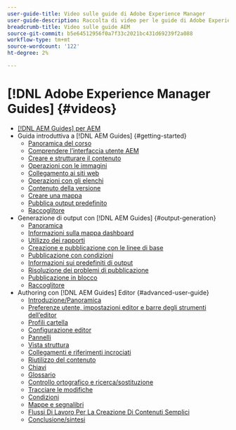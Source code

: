 ```yaml
---
user-guide-title: Video sulle guide di Adobe Experience Manager
user-guide-description: Raccolta di video per le guide di Adobe Experience Manager.
breadcrumb-title: Video sulle guide AEM
source-git-commit: b5e64512956f0a7f33c2021bc431d69239f2a088
workflow-type: tm+mt
source-wordcount: '122'
ht-degree: 2%

---
```



# [!DNL Adobe Experience Manager Guides] {#videos}

+ [[!DNL AEM Guides] per AEM](overview.md)
+ Guida introduttiva a [!DNL AEM Guides] {#getting-started}
   + [Panoramica del corso](./course-1/overview.md)
   + [Comprendere l’interfaccia utente AEM](./course-1/understanding-the-aem-user-interface.md)
   + [Creare e strutturare il contenuto](./course-1/creating-and-structuring-content.md)
   + [Operazioni con le immagini](./course-1/working-with-images.md)
   + [Collegamento ai siti web](./course-1/linking-to-websites.md)
   + [Operazioni con gli elenchi](./course-1/working-with-lists.md)
   + [Contenuto della versione](./course-1/versioning-content.md)
   + [Creare una mappa](./course-1/creating-a-map.md)
   + [Pubblica output predefinito](./course-1/publishing-default-output.md)
   + [Raccoglitore](./course-1/recap.md)
+ Generazione di output con [!DNL AEM Guides] {#output-generation}
   + [Panoramica](./course-2/overview.md)
   + [Informazioni sulla mappa dashboard](./course-2/introduction-to-the-map-dashboard.md)
   + [Utilizzo dei rapporti](./course-2/working-with-reports.md)
   + [Creazione e pubblicazione con le linee di base](./course-2/creating-and-publishing-with-baselines.md)
   + [Pubblicazione con condizioni](./course-2/publishing-with-conditions.md)
   + [Informazioni sui predefiniti di output](./course-2/output-presets.md)
   + [Risoluzione dei problemi di pubblicazione](./course-2/troubleshooting-publishing-errors.md)
   + [Pubblicazione in blocco](./course-2/bulk-publishing.md)
   + [Raccoglitore](./course-2/recap.md)
+ Authoring con [!DNL AEM Guides] Editor {#advanced-user-guide}
   + [Introduzione/Panoramica](./course-3/overview.md)
   + [Preferenze utente, impostazioni editor e barre degli strumenti dell’editor](./course-3/user-settings-preferences-toolbars.md)
   + [Profili cartella](./course-3/folder-profiles.md)
   + [Configurazione editor](./course-3/editor-configuration.md)
   + [Pannelli](./course-3/panels.md)
   + [Vista struttura](./course-3/outline-view.md)
   + [Collegamenti e riferimenti incrociati](./course-3/cross-references-and-links.md)
   + [Riutilizzo del contenuto](./course-3/content-reuse.md)
   + [Chiavi](./course-3/keys.md)
   + [Glossario](./course-3/glossary.md)
   + [Controllo ortografico e ricerca/sostituzione](./course-3/spell-check.md)
   + [Tracciare le modifiche](./course-3/track-changes.md)
   + [Condizioni](./course-3/conditions.md)
   + [Mappe e segnalibri](./course-3/maps-and-bookmaps.md)
   + [Flussi Di Lavoro Per La Creazione Di Contenuti Semplici](./course-3/simple-content-creation-workflows.md)
   + [Conclusione/sintesi](./course-3/recap.md)